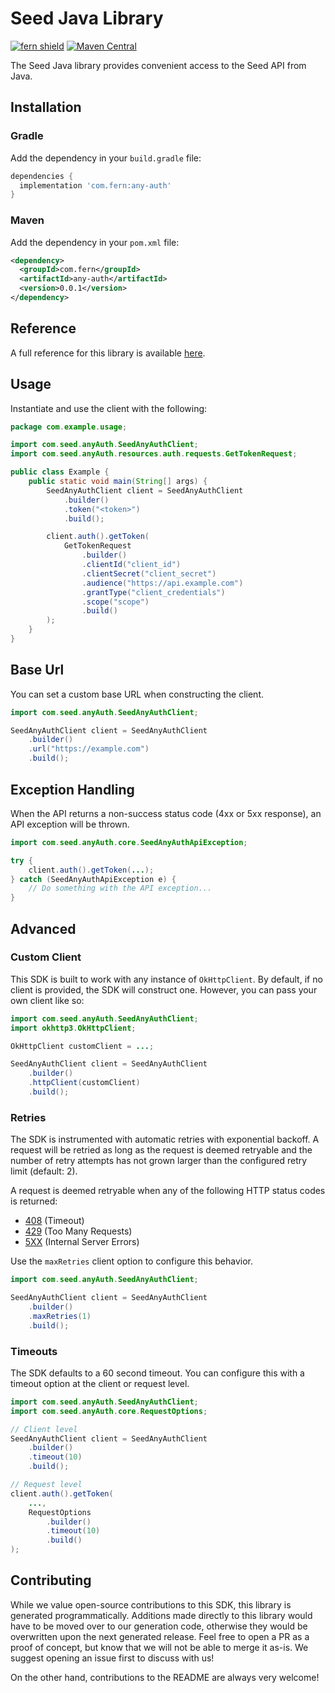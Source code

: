 # Seed Java Library

[![fern shield](https://img.shields.io/badge/%F0%9F%8C%BF-Built%20with%20Fern-brightgreen)](https://buildwithfern.com?utm_source=github&utm_medium=github&utm_campaign=readme&utm_source=Seed%2FJava)
[![Maven Central](https://img.shields.io/maven-central/v/com.fern/any-auth)](https://central.sonatype.com/artifact/com.fern/any-auth)

The Seed Java library provides convenient access to the Seed API from Java.

## Installation

### Gradle

Add the dependency in your `build.gradle` file:

```groovy
dependencies {
  implementation 'com.fern:any-auth'
}
```

### Maven

Add the dependency in your `pom.xml` file:

```xml
<dependency>
  <groupId>com.fern</groupId>
  <artifactId>any-auth</artifactId>
  <version>0.0.1</version>
</dependency>
```

## Reference

A full reference for this library is available [here](./reference.md).

## Usage

Instantiate and use the client with the following:

```java
package com.example.usage;

import com.seed.anyAuth.SeedAnyAuthClient;
import com.seed.anyAuth.resources.auth.requests.GetTokenRequest;

public class Example {
    public static void main(String[] args) {
        SeedAnyAuthClient client = SeedAnyAuthClient
            .builder()
            .token("<token>")
            .build();

        client.auth().getToken(
            GetTokenRequest
                .builder()
                .clientId("client_id")
                .clientSecret("client_secret")
                .audience("https://api.example.com")
                .grantType("client_credentials")
                .scope("scope")
                .build()
        );
    }
}
```

## Base Url

You can set a custom base URL when constructing the client.

```java
import com.seed.anyAuth.SeedAnyAuthClient;

SeedAnyAuthClient client = SeedAnyAuthClient
    .builder()
    .url("https://example.com")
    .build();
```

## Exception Handling

When the API returns a non-success status code (4xx or 5xx response), an API exception will be thrown.

```java
import com.seed.anyAuth.core.SeedAnyAuthApiException;

try {
    client.auth().getToken(...);
} catch (SeedAnyAuthApiException e) {
    // Do something with the API exception...
}
```

## Advanced

### Custom Client

This SDK is built to work with any instance of `OkHttpClient`. By default, if no client is provided, the SDK will construct one. 
However, you can pass your own client like so:

```java
import com.seed.anyAuth.SeedAnyAuthClient;
import okhttp3.OkHttpClient;

OkHttpClient customClient = ...;

SeedAnyAuthClient client = SeedAnyAuthClient
    .builder()
    .httpClient(customClient)
    .build();
```

### Retries

The SDK is instrumented with automatic retries with exponential backoff. A request will be retried as long
as the request is deemed retryable and the number of retry attempts has not grown larger than the configured
retry limit (default: 2).

A request is deemed retryable when any of the following HTTP status codes is returned:

- [408](https://developer.mozilla.org/en-US/docs/Web/HTTP/Status/408) (Timeout)
- [429](https://developer.mozilla.org/en-US/docs/Web/HTTP/Status/429) (Too Many Requests)
- [5XX](https://developer.mozilla.org/en-US/docs/Web/HTTP/Status/500) (Internal Server Errors)

Use the `maxRetries` client option to configure this behavior.

```java
import com.seed.anyAuth.SeedAnyAuthClient;

SeedAnyAuthClient client = SeedAnyAuthClient
    .builder()
    .maxRetries(1)
    .build();
```

### Timeouts

The SDK defaults to a 60 second timeout. You can configure this with a timeout option at the client or request level.

```java
import com.seed.anyAuth.SeedAnyAuthClient;
import com.seed.anyAuth.core.RequestOptions;

// Client level
SeedAnyAuthClient client = SeedAnyAuthClient
    .builder()
    .timeout(10)
    .build();

// Request level
client.auth().getToken(
    ...,
    RequestOptions
        .builder()
        .timeout(10)
        .build()
);
```

## Contributing

While we value open-source contributions to this SDK, this library is generated programmatically.
Additions made directly to this library would have to be moved over to our generation code,
otherwise they would be overwritten upon the next generated release. Feel free to open a PR as
a proof of concept, but know that we will not be able to merge it as-is. We suggest opening
an issue first to discuss with us!

On the other hand, contributions to the README are always very welcome!